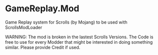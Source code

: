 GameReplay.Mod
==============

Game Replay system for Scrolls (by Mojang) to be used with ScrollsModLoader


WARNING: The mod is broken in the lastest Scrolls Versions.
The Code is free to use for every Modder that might be interested in doing something similar.
Please provide Credit if used.
